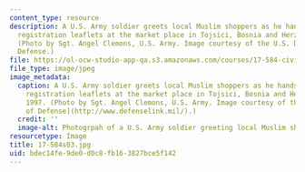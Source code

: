 ```yaml
---
content_type: resource
description: A U.S. Army soldier greets local Muslim shoppers as he hands out voter
  registration leaflets at the market place in Tojsici, Bosnia and Herzegovina, 1997.
  (Photo by Sgt. Angel Clemons, U.S. Army. Image courtesy of the U.S. Department of
  Defense.)
file: https://ol-ocw-studio-app-qa.s3.amazonaws.com/courses/17-584-civil-military-relations-spring-2003/bdec14fe9de0d0c8fb163827bce5f142_17-584s03.jpg
file_type: image/jpeg
image_metadata:
  caption: A U.S. Army soldier greets local Muslim shoppers as he hands out voter
    registration leaflets at the market place in Tojsici, Bosnia and Herzegovina,
    1997. (Photo by Sgt. Angel Clemons, U.S. Army. Image courtesy of the [U.S. Department
    of Defense](http://www.defenselink.mil/).)
  credit: ''
  image-alt: Photogrpah of a U.S. Army soldier greeting local Muslim shoppers.
resourcetype: Image
title: 17-584s03.jpg
uid: bdec14fe-9de0-d0c8-fb16-3827bce5f142
---
```

